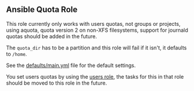 ## Ansible Quota Role

This role currently only works with users quotas, not groups or projects, using aquota, quota version 2 on non-XFS filesystems, support for journald quotas should be added in the future.

The `quota_dir` has to be a partition and this role will fail if it isn't, it defaults to `/home`.

See the [defaults/main.yml](defaults/main.yml) file for the default settings.

You set users quotas by using the [users role](https://git.coop/webarch/users), the tasks for this in that role should be moved to this role in the future.
